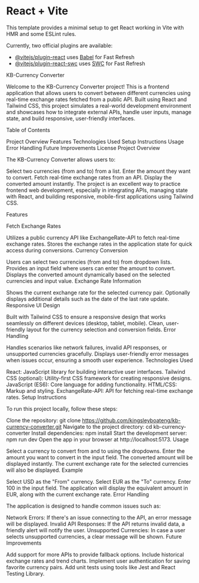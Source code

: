 # React + Vite

This template provides a minimal setup to get React working in Vite with HMR and some ESLint rules.

Currently, two official plugins are available:

- [@vitejs/plugin-react](https://github.com/vitejs/vite-plugin-react/blob/main/packages/plugin-react/README.md) uses [Babel](https://babeljs.io/) for Fast Refresh
- [@vitejs/plugin-react-swc](https://github.com/vitejs/vite-plugin-react-swc) uses [SWC](https://swc.rs/) for Fast Refresh



KB-Currency Converter

Welcome to the KB-Currency Converter project! This is a frontend application that allows users to convert between different currencies using real-time exchange rates fetched from a public API. Built using React and Tailwind CSS, this project simulates a real-world development environment and showcases how to integrate external APIs, handle user inputs, manage state, and build responsive, user-friendly interfaces.

Table of Contents

Project Overview
Features
Technologies Used
Setup Instructions
Usage
Error Handling
Future Improvements
License
Project Overview

The KB-Currency Converter allows users to:

Select two currencies (from and to) from a list.
Enter the amount they want to convert.
Fetch real-time exchange rates from an API.
Display the converted amount instantly.
The project is an excellent way to practice frontend web development, especially in integrating APIs, managing state with React, and building responsive, mobile-first applications using Tailwind CSS.

Features

Fetch Exchange Rates

Utilizes a public currency API like ExchangeRate-API to fetch real-time exchange rates.
Stores the exchange rates in the application state for quick access during conversions.
Currency Conversion

Users can select two currencies (from and to) from dropdown lists.
Provides an input field where users can enter the amount to convert.
Displays the converted amount dynamically based on the selected currencies and input value.
Exchange Rate Information

Shows the current exchange rate for the selected currency pair.
Optionally displays additional details such as the date of the last rate update.
Responsive UI Design

Built with Tailwind CSS to ensure a responsive design that works seamlessly on different devices (desktop, tablet, mobile).
Clean, user-friendly layout for the currency selection and conversion fields.
Error Handling

Handles scenarios like network failures, invalid API responses, or unsupported currencies gracefully.
Displays user-friendly error messages when issues occur, ensuring a smooth user experience.
Technologies Used

React: JavaScript library for building interactive user interfaces.
Tailwind CSS (optional): Utility-first CSS framework for creating responsive designs.
JavaScript (ES6): Core language for adding functionality.
HTML/CSS: Markup and styling.
ExchangeRate-API: API for fetching real-time exchange rates.
Setup Instructions

To run this project locally, follow these steps:

Clone the repository:
git clone https://github.com/kingsleyboateng/kb-currency-converter.git
Navigate to the project directory:
cd kb-currency-converter
Install dependencies:
npm install
Start the development server:
npm run dev
Open the app in your browser at http://localhost:5173.
Usage

Select a currency to convert from and to using the dropdowns.
Enter the amount you want to convert in the input field.
The converted amount will be displayed instantly.
The current exchange rate for the selected currencies will also be displayed.
Example

Select USD as the "From" currency.
Select EUR as the "To" currency.
Enter 100 in the input field.
The application will display the equivalent amount in EUR, along with the current exchange rate.
Error Handling

The application is designed to handle common issues such as:

Network Errors: If there's an issue connecting to the API, an error message will be displayed.
Invalid API Responses: If the API returns invalid data, a friendly alert will notify the user.
Unsupported Currencies: In case a user selects unsupported currencies, a clear message will be shown.
Future Improvements

Add support for more APIs to provide fallback options.
Include historical exchange rates and trend charts.
Implement user authentication for saving favorite currency pairs.
Add unit tests using tools like Jest and React Testing Library.
